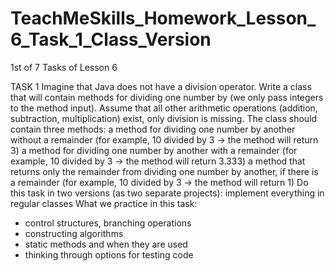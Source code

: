 # TeachMeSkills_Homework_Lesson_6_Task_1_Class_Version
1st of 7 Tasks of Lesson 6

TASK 1
Imagine that Java does not have a division operator.
Write a class that will contain methods for dividing one number by
(we only pass integers to the method input).
Assume that all other arithmetic operations (addition, subtraction, multiplication) exist, only division is missing.
The class should contain three methods:
a method for dividing one number by another without a remainder (for example, 10 divided by 3 -> the method will return 3)
a method for dividing one number by another with a remainder (for example, 10 divided by 3 -> the method will return 3.333)
a method that returns only the remainder from dividing one number by another, if there is a remainder
(for example, 10 divided by 3 -> the method will return 1)
Do this task in two versions (as two separate projects):
implement everything in regular classes
What we practice in this task:
- control structures, branching operations
- constructing algorithms
- static methods and when they are used
- thinking through options for testing code
